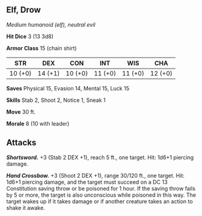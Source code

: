 ## Elf, Drow

*Medium humanoid (elf), neutral evil*

**Hit Dice** 3 (13 3d8)

**Armor Class** 15 (chain shirt)

| STR     | DEX     | CON     | INT     | WIS     | CHA     |
|---------|---------|---------|---------|---------|---------|
| 10 (+0) | 14 (+1) | 10 (+0) | 11 (+0) | 11 (+0) | 12 (+0) |

**Saves** Physical 15, Evasion 14, Mental 15, Luck 15

**Skills** Stab 2, Shoot 2, Notice 1, Sneak 1

**Move** 30 ft.

**Morale** 8 (10 with leader)

## Attacks

***Shortsword.*** +3 (Stab 2 DEX +1), reach 5 ft., one target. Hit: 1d6+1 piercing damage.

***Hand Crossbow.*** +3 (Shoot 2 DEX +1), range 30/120 ft., one target. Hit: 1d6+1 piercing damage, and the target must succeed on a DC 13 Constitution saving throw or be poisoned for 1 hour. If the saving throw fails by 5 or more, the target is also unconscious while poisoned in this way. The target wakes up if it takes damage or if another creature takes an action to shake it awake.

